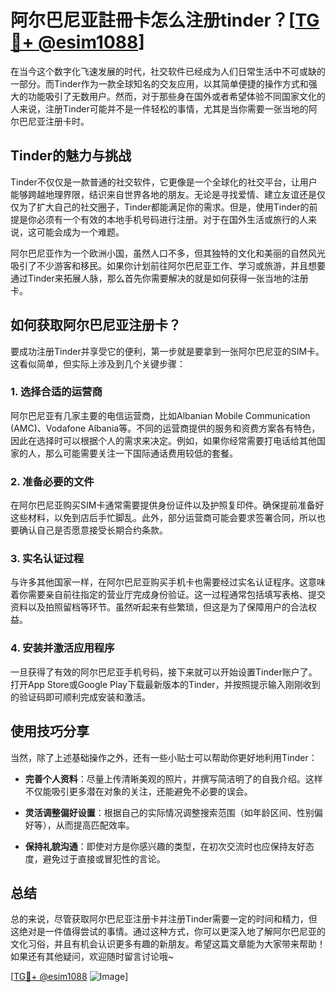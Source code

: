# 阿尔巴尼亚註冊卡怎么注册tinder？[[TG💪+ @esim1088](https://t.me/s/esim1088)]

在当今这个数字化飞速发展的时代，社交软件已经成为人们日常生活中不可或缺的一部分。而Tinder作为一款全球知名的交友应用，以其简单便捷的操作方式和强大的功能吸引了无数用户。然而，对于那些身在国外或者希望体验不同国家文化的人来说，注册Tinder可能并不是一件轻松的事情，尤其是当你需要一张当地的阿尔巴尼亚注册卡时。

## Tinder的魅力与挑战

Tinder不仅仅是一款普通的社交软件，它更像是一个全球化的社交平台，让用户能够跨越地理界限，结识来自世界各地的朋友。无论是寻找爱情、建立友谊还是仅仅为了扩大自己的社交圈子，Tinder都能满足你的需求。但是，使用Tinder的前提是你必须有一个有效的本地手机号码进行注册。对于在国外生活或旅行的人来说，这可能会成为一个难题。

阿尔巴尼亚作为一个欧洲小国，虽然人口不多，但其独特的文化和美丽的自然风光吸引了不少游客和移民。如果你计划前往阿尔巴尼亚工作、学习或旅游，并且想要通过Tinder来拓展人脉，那么首先你需要解决的就是如何获得一张当地的注册卡。

## 如何获取阿尔巴尼亚注册卡？

要成功注册Tinder并享受它的便利，第一步就是要拿到一张阿尔巴尼亚的SIM卡。这看似简单，但实际上涉及到几个关键步骤：

### 1. 选择合适的运营商
阿尔巴尼亚有几家主要的电信运营商，比如Albanian Mobile Communication (AMC)、Vodafone Albania等。不同的运营商提供的服务和资费方案各有特色，因此在选择时可以根据个人的需求来决定。例如，如果你经常需要打电话给其他国家的人，那么可能需要关注一下国际通话费用较低的套餐。

### 2. 准备必要的文件
在阿尔巴尼亚购买SIM卡通常需要提供身份证件以及护照复印件。确保提前准备好这些材料，以免到店后手忙脚乱。此外，部分运营商可能会要求签署合同，所以也要确认自己是否愿意接受长期合约条款。

### 3. 实名认证过程
与许多其他国家一样，在阿尔巴尼亚购买手机卡也需要经过实名认证程序。这意味着你需要亲自前往指定的营业厅完成身份验证。这一过程通常包括填写表格、提交资料以及拍照留档等环节。虽然听起来有些繁琐，但这是为了保障用户的合法权益。

### 4. 安装并激活应用程序
一旦获得了有效的阿尔巴尼亚手机号码，接下来就可以开始设置Tinder账户了。打开App Store或Google Play下载最新版本的Tinder，并按照提示输入刚刚收到的验证码即可顺利完成安装和激活。

## 使用技巧分享

当然，除了上述基础操作之外，还有一些小贴士可以帮助你更好地利用Tinder：

- **完善个人资料**：尽量上传清晰美观的照片，并撰写简洁明了的自我介绍。这样不仅能吸引更多潜在对象的关注，还能避免不必要的误会。
  
- **灵活调整偏好设置**：根据自己的实际情况调整搜索范围（如年龄区间、性别偏好等），从而提高匹配效率。

- **保持礼貌沟通**：即使对方是你感兴趣的类型，在初次交流时也应保持友好态度，避免过于直接或冒犯性的言论。

## 总结

总的来说，尽管获取阿尔巴尼亚注册卡并注册Tinder需要一定的时间和精力，但这绝对是一件值得尝试的事情。通过这种方式，你可以更深入地了解阿尔巴尼亚的文化习俗，并且有机会认识更多有趣的新朋友。希望这篇文章能为大家带来帮助！如果还有其他疑问，欢迎随时留言讨论哦~

[[TG💪+ @esim1088](https://t.me/s/esim1088) ![Image](https://i.postimg.cc/4NQfJmqS/Snipaste-2025-05-13-00-14-12.png)]